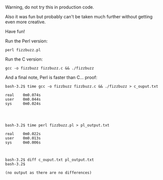 Warning, do not try this in production code.

Also it was fun but probably can't be taken much further without getting even more creative.

Have fun!


Run the Perl version:

`perl fizzbuzz.pl`

Run the C version:

`gcc -o fizzbuzz fizzbuzz.c && ./fizzbuzz`



And a final note, Perl is faster than C... proof:

```
bash-3.2$ time gcc -o fizzbuzz fizzbuzz.c && ./fizzbuzz > c_ouput.txt

real    0m0.074s
user    0m0.044s
sys     0m0.024s




bash-3.2$ time perl fizzbuzz.pl > pl_output.txt

real    0m0.022s
user    0m0.013s
sys     0m0.006s



bash-3.2$ diff c_ouput.txt pl_output.txt
bash-3.2$

(no output as there are no differences)
```

